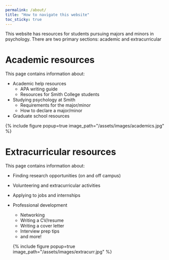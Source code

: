 ```yaml
---
permalink: /about/
title: "How to navigate this website"
toc_sticky: true
---
```

This website has resources for students pursuing majors and minors in psychology. There are two primary sections: academic and extracurricular 

# Academic resources
This page contains information about: 
- Academic help resources
    - APA writing guide
    - Resources for Smith College students
- Studying psychology at Smith
    - Requirements for the major/minor
    - How to declare a major/minor
- Graduate school resources

{% include figure popup=true image_path="/assets/images/academics.jpg" %}

# Extracurricular resources
This page contains information about: 
- Finding research opportunities (on and off campus)
- Volunteering and extracurricular activities
- Applying to jobs and internships
- Professional development
    - Networking
    - Writing a CV/resume
    - Writing a cover letter
    - Interview prep tips
    - and more!

  {% include figure popup=true image_path="/assets/images/extracurr.jpg" %}
